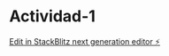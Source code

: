 # Actividad-1

[Edit in StackBlitz next generation editor ⚡️](https://stackblitz.com/~/github.com/JuanitoElCartero/Actividad-1)